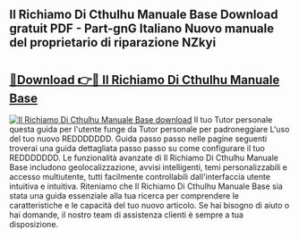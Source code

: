 ## Il Richiamo Di Cthulhu Manuale Base Download gratuit PDF - Part-gnG Italiano Nuovo manuale del proprietario di riparazione NZkyi

# <h2><a href="http://dfb4vl.blite.top/?on=Il+Richiamo+Di+Cthulhu+Manuale+Base">🔗Download 👉🔴 Il Richiamo Di Cthulhu Manuale Base</a></h2>

[![Il Richiamo Di Cthulhu Manuale Base download](https://i.imgur.com/lujVjoI.png)](http://dfb4vl.blite.top/?on=Il+Richiamo+Di+Cthulhu+Manuale+Base)
Il tuo Tutor personale questa guida per l'utente funge da Tutor personale per padroneggiare L'uso del tuo nuovo REDDDDDDD. Guida passo passo nelle pagine seguenti troverai una guida dettagliata passo passo su come configurare il tuo REDDDDDDD. Le funzionalità avanzate di Il Richiamo Di Cthulhu Manuale Base includono geolocalizzazione, avvisi intelligenti, temi personalizzabili e accesso multiutente, tutti facilmente controllabili dall'interfaccia utente intuitiva e intuitiva. Riteniamo che Il Richiamo Di Cthulhu Manuale Base sia stata una guida essenziale alla tua ricerca per comprendere le caratteristiche e le capacità del tuo nuovo articolo. Se hai bisogno di aiuto o hai domande, il nostro team di assistenza clienti è sempre a tua disposizione.
